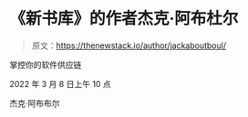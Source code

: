 # 《新书库》的作者杰克·阿布杜尔

> 原文：<https://thenewstack.io/author/jackaboutboul/>

掌控你的软件供应链

2022 年 3 月 8 日上午 10 点

杰克·阿布布尔